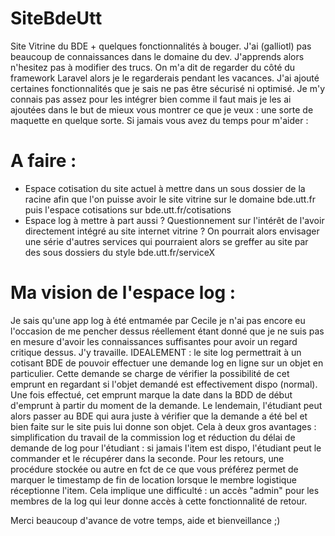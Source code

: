 # SiteBdeUtt
Site Vitrine du BDE + quelques fonctionnalités à bouger. J'ai (galliotl) pas beaucoup de connaissances dans le domaine du dev.
J'apprends alors n'hesitez pas à modifier des trucs. On m'a dit de regarder du côté du framework Laravel alors je le regarderais 
pendant les vacances. J'ai ajouté certaines fonctionnalités que je sais ne pas être sécurisé ni optimisé. Je m'y connais pas assez 
pour les intégrer bien comme il faut mais je les ai ajoutées dans le but de mieux vous montrer ce que je veux : une sorte de maquette
en quelque sorte. 
Si jamais vous avez du temps pour m'aider : 

# A faire :
- Espace cotisation du site actuel à mettre dans un sous dossier de la racine afin que l'on puisse avoir le site vitrine sur le domaine
bde.utt.fr puis l'espace cotisations sur bde.utt.fr/cotisations
- Espace log à mettre à part aussi ? Questionnement sur l'intérêt de l'avoir directement intégré au site internet vitrine ?
On pourrait alors envisager une série d'autres services qui pourraient alors se greffer au site par des sous dossiers du style 
bde.utt.fr/serviceX 

# Ma vision de l'espace log : 
Je sais qu'une app log à été entmamée par Cecile je n'ai pas encore eu l'occasion de me pencher dessus réellement étant donné que 
je ne suis pas en mesure d'avoir les connaissances suffisantes pour avoir un regard critique dessus. J'y travaille.
IDEALEMENT : le site log permettrait à un cotisant BDE de pouvoir effectuer une demande log en ligne sur un objet en particulier.
Cette demande se charge de vérifier la possibilité de cet emprunt en regardant si l'objet demandé est effectivement dispo (normal).
Une fois effectué, cet emprunt marque la date dans la BDD de début d'emprunt à partir du moment de la demande.
Le lendemain, l'étudiant peut alors passer au BDE qui aura juste à vérifier que la demande a été bel et bien faite sur le site
puis lui donne son objet. Cela à deux gros avantages : simplification du travail de la commission log et réduction du délai de 
demande de log pour l'étudiant : si jamais l'item est dispo, l'étudiant peut le commander et le récupérer dans la seconde. 
Pour les retours, une procédure stockée ou autre en fct de ce que vous préférez permet de marquer le timestamp de fin de location
lorsque le membre logistique réceptionne l'item. Cela implique une difficulté : un accès "admin" pour les membres de la log qui
leur donne accès à cette fonctionnalité de retour.

Merci beaucoup d'avance de votre temps, aide et bienveillance ;)
